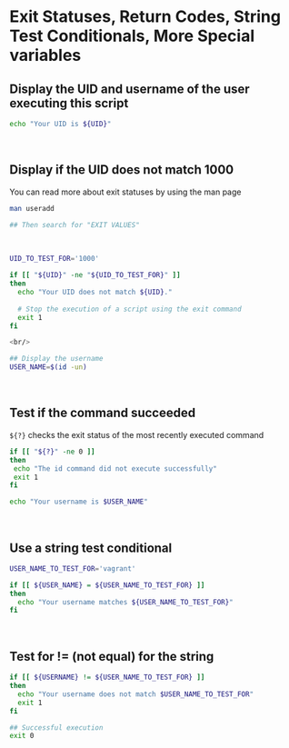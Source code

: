 # Exit Statuses, Return Codes, String Test Conditionals, More Special variables

## Display the UID and username of the user executing this script

```bash
echo "Your UID is ${UID}"
```

<br/>

## Display if the UID does not match 1000

You can read more about exit statuses by using the man page
```bash
man useradd

## Then search for "EXIT VALUES"
```

<br/>

```bash
UID_TO_TEST_FOR='1000'

if [[ "${UID}" -ne "${UID_TO_TEST_FOR}" ]]
then
  echo "Your UID does not match ${UID}."
  
  # Stop the execution of a script using the exit command
  exit 1
fi 

<br/>

## Display the username
USER_NAME=$(id -un)
```

<br/>

## Test if the command succeeded

```${?}``` checks the exit status of the most recently executed command

```bash
if [[ "${?}" -ne 0 ]]
then
 echo "The id command did not execute successfully"
 exit 1
fi

echo "Your username is $USER_NAME" 
```

<br/>

## Use a string test conditional
```bash
USER_NAME_TO_TEST_FOR='vagrant'

if [[ ${USER_NAME} = ${USER_NAME_TO_TEST_FOR} ]]
then
  echo "Your username matches ${USER_NAME_TO_TEST_FOR}"
fi
```

<br/>

## Test for != (not equal) for the string
```bash
if [[ ${USERNAME} != ${USER_NAME_TO_TEST_FOR} ]]
then
  echo "Your username does not match $USER_NAME_TO_TEST_FOR"
  exit 1
fi

## Successful execution
exit 0
```











